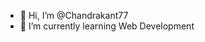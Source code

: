 - 👋 Hi, I’m @Chandrakant77
- 🌱 I’m currently learning Web Development 

<!---
Chandrakant77/Chandrakant77 is a ✨ special ✨ repository because its `README.md` (this file) appears on your GitHub profile.
You can click the Preview link to take a look at your changes.
--->
